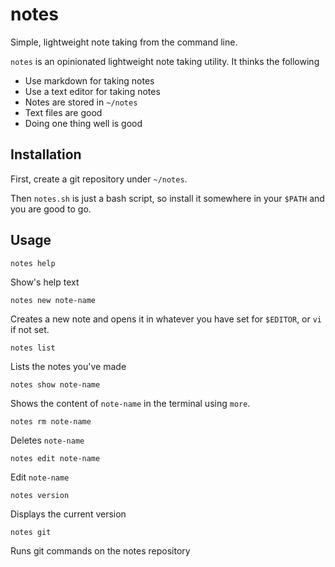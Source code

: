 # notes

Simple, lightweight note taking from the command line.

`notes` is an opinionated lightweight note taking utility. It thinks the following

* Use markdown for taking notes
* Use a text editor for taking notes
* Notes are stored in `~/notes`
* Text files are good
* Doing one thing well is good

## Installation

First, create a git repository under `~/notes`. 

Then `notes.sh` is just a bash script, so install it somewhere in your `$PATH` and you are good to go.

## Usage

    notes help

Show's help text

    notes new note-name

Creates a new note and opens it in whatever you have set for `$EDITOR`, or `vi` if not set.

    notes list 

Lists the notes you've made

    notes show note-name 

Shows the content of `note-name` in the terminal using `more`.

    notes rm note-name

Deletes `note-name`

    notes edit note-name

Edit `note-name`

    notes version

Displays the current version

    notes git

Runs git commands on the notes repository


